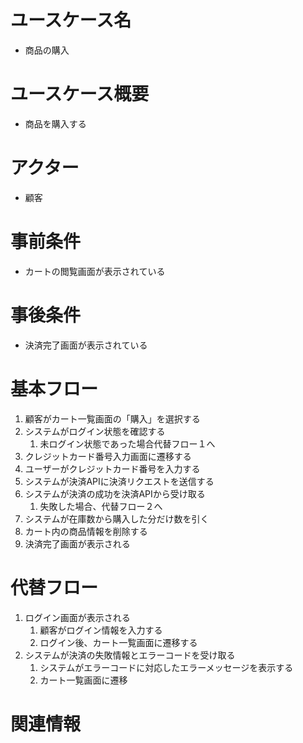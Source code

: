 # ユースケース名
- 商品の購入

# ユースケース概要
- 商品を購入する

# アクター
- 顧客

# 事前条件
- カートの閲覧画面が表示されている

# 事後条件
- 決済完了画面が表示されている

# 基本フロー
1. 顧客がカート一覧画面の「購入」を選択する
2. システムがログイン状態を確認する
    1. 未ログイン状態であった場合代替フロー１へ
3. クレジットカード番号入力画面に遷移する
4. ユーザーがクレジットカード番号を入力する
5. システムが決済APIに決済リクエストを送信する
6. システムが決済の成功を決済APIから受け取る
    1. 失敗した場合、代替フロー２へ 
7. システムが在庫数から購入した分だけ数を引く
8. カート内の商品情報を削除する
9. 決済完了画面が表示される

# 代替フロー
1. ログイン画面が表示される
    1. 顧客がログイン情報を入力する
    1. ログイン後、カート一覧画面に遷移する
2. システムが決済の失敗情報とエラーコードを受け取る
    1. システムがエラーコードに対応したエラーメッセージを表示する
    2. カート一覧画面に遷移

# 関連情報